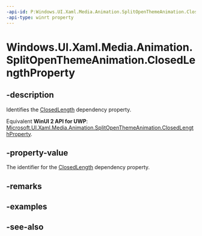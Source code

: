 ```yaml
---
-api-id: P:Windows.UI.Xaml.Media.Animation.SplitOpenThemeAnimation.ClosedLengthProperty
-api-type: winrt property
---
```


<!-- Property syntax
public Windows.UI.Xaml.DependencyProperty ClosedLengthProperty { get; }
-->

# Windows.UI.Xaml.Media.Animation.SplitOpenThemeAnimation.ClosedLengthProperty

## -description
Identifies the [ClosedLength](splitopenthemeanimation_closedlength.md) dependency property.

Equivalent **WinUI 2 API for UWP**: [Microsoft.UI.Xaml.Media.Animation.SplitOpenThemeAnimation.ClosedLengthProperty](/windows/winui/api/microsoft.ui.xaml.media.animation.splitopenthemeanimation.closedlengthproperty).

## -property-value
The identifier for the [ClosedLength](splitopenthemeanimation_closedlength.md) dependency property.

## -remarks

## -examples

## -see-also
